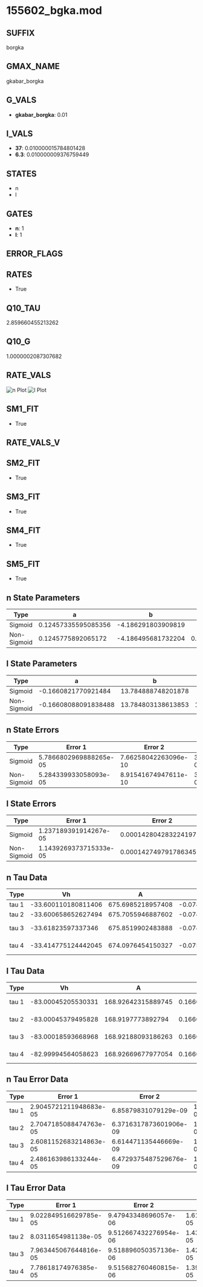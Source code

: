 # 155602_bgka.mod

## SUFFIX

borgka

## GMAX_NAME

gkabar_borgka

## G_VALS

- **gkabar_borgka**: 0.01

## I_VALS

- **37**: 0.010000015784801428
- **6.3**: 0.010000009376759449

## STATES

- n
- l

## GATES

- **n**: 1
- **l**: 1

## ERROR_FLAGS


## RATES

- True

## Q10_TAU

2.859660455213262

## Q10_G

1.0000002087307682

## RATE_VALS

![n Plot](/Users/pbozelos/Dropbox/icg-Chai-Panos/supermodels/output_markdown_files/K/155602_bgka.mod/images/n.png)
![l Plot](/Users/pbozelos/Dropbox/icg-Chai-Panos/supermodels/output_markdown_files/K/155602_bgka.mod/images/l.png)

## SM1_FIT

- True

## RATE_VALS_V

## SM2_FIT

- True

## SM3_FIT

- True

## SM4_FIT

- True

## SM5_FIT

- True

## n State Parameters

| Type | a | b | c | d |
| --- | --- | --- | --- | --- |
| Sigmoid | 0.12457335595085356 | -4.186291803909819 |
| Non-Sigmoid | 0.1245775892065172 | -4.186495681732204 | 0.9999847212809048 | -2.6962514469575603e-06 |

## l State Parameters

| Type | a | b | c | d |
| --- | --- | --- | --- | --- |
| Sigmoid | -0.1660821770921484 | 13.784888748201878 |
| Non-Sigmoid | -0.16608088091838488 | 13.784803138613853 | 1.000006496819336 | 4.822308511300468e-07 |

## n State Errors

| Type | Error 1 | Error 2 | Error 3 |
| --- | --- | --- | --- |
| Sigmoid | 5.7866802969888265e-05 | 7.66258042263096e-10 | 3.551885991618644e-05 |
| Non-Sigmoid | 5.284339933058093e-05 | 8.91541674947611e-10 | 3.243547598948387e-05 |

## l State Errors

| Type | Error 1 | Error 2 | Error 3 |
| --- | --- | --- | --- |
| Sigmoid | 1.237189391914267e-05 | 0.00014280428322419766 | 1.1686695237127352e-05 |
| Non-Sigmoid | 1.1439269373715333e-05 | 0.00014274979178634565 | 1.0805722695307417e-05 |

## n Tau Data

| Type | Vh | A | b1 | b2 | c1 | c2 | d1 | d2 | e1 | e2 |
| --- | --- | --- | --- | --- | --- | --- | --- | --- | --- | --- |
| tau 1 | -33.600110180811406 | 675.6985218957408 | -0.07473368434355351 | -0.04982308709350394 |
| tau 2 | -33.600658652627494 | 675.7055946887602 | -0.074734291614543 | 6.200753706794014e-08 | -0.04982692064480761 | -7.86427916253516e-08 |
| tau 3 | -33.61823597337346 | 675.8519902483888 | -0.0746620767096853 | -1.7163923430721495e-06 | 1.548550202668703e-08 | -0.049890198018181696 | -1.393732497659577e-06 | -9.445866713852019e-09 |
| tau 4 | -33.414775124442045 | 674.0976454150327 | -0.0754480072259066 | 1.862358547374519e-05 | -2.3656397941335576e-07 | 1.2063994107288335e-09 | -0.04909907170810585 | 1.8824682773927726e-05 | 2.383816873503859e-07 | 1.1993342548912132e-09 |

## l Tau Data

| Type | Vh | A | b1 | b2 | c1 | c2 | d1 | d2 | e1 | e2 |
| --- | --- | --- | --- | --- | --- | --- | --- | --- | --- | --- |
| tau 1 | -83.00045205530331 | 168.92642315889745 | 0.1660799433623124 | -1.6259956687542917e-07 |
| tau 2 | -83.00045379495828 | 168.9197773892794 | 0.16608353796152792 | 2.130188759961871e-06 | -1.0073432628759247e-06 | 3.8816989324915465e-09 |
| tau 3 | -83.00018593668968 | 168.92188093186263 | 0.1660864221308779 | 2.2118529011153897e-06 | -4.321838737248301e-08 | -7.53116407145864e-07 | 2.603150854713412e-09 | 1.0471520774537711e-12 |
| tau 4 | -82.99994564058623 | 168.92669677977054 | 0.16608785427953554 | 1.3221042800619887e-06 | -6.540853440131785e-08 | 3.404859346066824e-09 | 1.4917085870739449e-06 | -4.3426561657757014e-08 | 3.490746684276717e-10 | -8.73520280412567e-13 |

## n Tau Error Data

| Type | Error 1 | Error 2 | Error 3 |
| --- | --- | --- | --- |
| tau 1 | 2.9045721211948683e-05 | 6.85879831079129e-09 | 1.7750140147210803e-05 |
| tau 2 | 2.7047185088474763e-05 | 6.3716317873601906e-09 | 1.6528814086065105e-05 |
| tau 3 | 2.6081152683214863e-05 | 6.614471135446669e-09 | 1.5938461708343577e-05 |
| tau 4 | 2.486163986133244e-05 | 6.4729375487529676e-09 | 1.5193204830685857e-05 |

## l Tau Error Data

| Type | Error 1 | Error 2 | Error 3 |
| --- | --- | --- | --- |
| tau 1 | 9.022849516629785e-05 | 9.47943348696057e-06 | 1.615632433231396e-05 |
| tau 2 | 8.0311654981138e-05 | 9.512667432276954e-06 | 1.4380613831015344e-05 |
| tau 3 | 7.963445067644816e-05 | 9.518896050357136e-06 | 1.4259353553254502e-05 |
| tau 4 | 7.78618174976385e-05 | 9.515682760460815e-06 | 1.3941945660035346e-05 |

